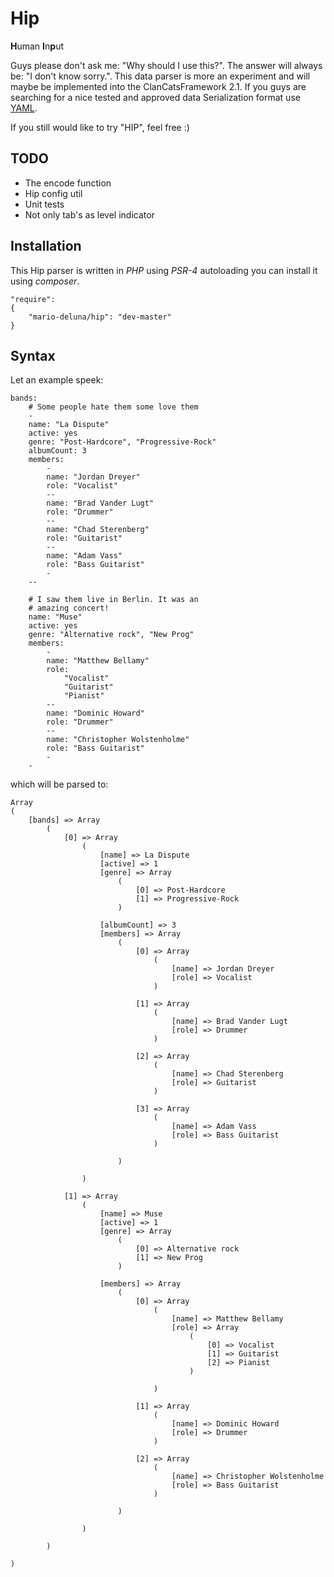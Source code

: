 # Hip

**H**uman **I**n**p**ut

Guys please don't ask me: "Why should I use this?". The answer will always be: "I don't know sorry.". This data parser is more an experiment and will maybe be implemented into the ClanCatsFramework 2.1. If you guys are searching for a nice tested and approved data Serialization format use [YAML](http://yaml.org/).

If you still would like to try "HIP", feel free :)

## TODO 

 * The encode function
 * Hip config util
 * Unit tests
 * Not only tab's as level indicator

## Installation 

This Hip parser is written in _PHP_ using _PSR-4_ autoloading you can install it using _composer_. 

```
"require": 
{
    "mario-deluna/hip": "dev-master"
}
```

## Syntax

Let an example speek:

```
bands:
    # Some people hate them some love them
    -
    name: "La Dispute"
    active: yes
    genre: "Post-Hardcore", "Progressive-Rock"
    albumCount: 3
    members:
        -
        name: "Jordan Dreyer"
        role: "Vocalist"
        --
        name: "Brad Vander Lugt"
        role: "Drummer"
        --
        name: "Chad Sterenberg"
        role: "Guitarist"
        --
        name: "Adam Vass"
        role: "Bass Guitarist"
        -
    --
    
    # I saw them live in Berlin. It was an 
    # amazing concert!
    name: "Muse"
    active: yes
    genre: "Alternative rock", "New Prog"
    members:
        -
        name: "Matthew Bellamy"
        role: 
            "Vocalist"
            "Guitarist"
            "Pianist"
        --
        name: "Dominic Howard"
        role: "Drummer"
        --
        name: "Christopher Wolstenholme"
        role: "Bass Guitarist"
        -
    -
```

which will be parsed to:

```
Array
(
    [bands] => Array
        (
            [0] => Array
                (
                    [name] => La Dispute
                    [active] => 1
                    [genre] => Array
                        (
                            [0] => Post-Hardcore
                            [1] => Progressive-Rock
                        )

                    [albumCount] => 3
                    [members] => Array
                        (
                            [0] => Array
                                (
                                    [name] => Jordan Dreyer
                                    [role] => Vocalist
                                )

                            [1] => Array
                                (
                                    [name] => Brad Vander Lugt
                                    [role] => Drummer
                                )

                            [2] => Array
                                (
                                    [name] => Chad Sterenberg
                                    [role] => Guitarist
                                )

                            [3] => Array
                                (
                                    [name] => Adam Vass
                                    [role] => Bass Guitarist
                                )

                        )

                )

            [1] => Array
                (
                    [name] => Muse
                    [active] => 1
                    [genre] => Array
                        (
                            [0] => Alternative rock
                            [1] => New Prog
                        )

                    [members] => Array
                        (
                            [0] => Array
                                (
                                    [name] => Matthew Bellamy
                                    [role] => Array
                                        (
                                            [0] => Vocalist
                                            [1] => Guitarist
                                            [2] => Pianist
                                        )

                                )

                            [1] => Array
                                (
                                    [name] => Dominic Howard
                                    [role] => Drummer
                                )

                            [2] => Array
                                (
                                    [name] => Christopher Wolstenholme
                                    [role] => Bass Guitarist
                                )

                        )

                )

        )

)
```
